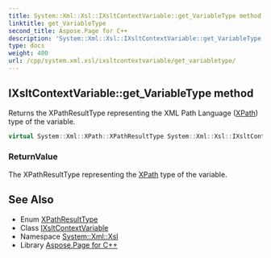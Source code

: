 ```yaml
---
title: System::Xml::Xsl::IXsltContextVariable::get_VariableType method
linktitle: get_VariableType
second_title: Aspose.Page for C++
description: 'System::Xml::Xsl::IXsltContextVariable::get_VariableType method. Returns the XPathResultType representing the XML Path Language (XPath) type of the variable in C++.'
type: docs
weight: 400
url: /cpp/system.xml.xsl/ixsltcontextvariable/get_variabletype/
---
```

## IXsltContextVariable::get_VariableType method


Returns the XPathResultType representing the XML Path Language ([XPath](../../../system.xml.xpath/)) type of the variable.

```cpp
virtual System::Xml::XPath::XPathResultType System::Xml::Xsl::IXsltContextVariable::get_VariableType()=0
```


### ReturnValue

The XPathResultType representing the [XPath](../../../system.xml.xpath/) type of the variable.

## See Also

* Enum [XPathResultType](../../../system.xml.xpath/xpathresulttype/)
* Class [IXsltContextVariable](../)
* Namespace [System::Xml::Xsl](../../)
* Library [Aspose.Page for C++](../../../)
